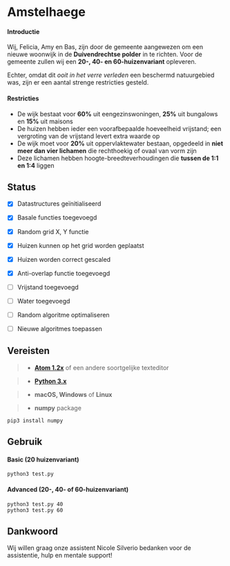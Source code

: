 # Amstelhaege
#### Introductie
Wij, Felicia, Amy en Bas, zijn door de gemeente aangewezen om een nieuwe woonwijk in de **Duivendrechtse polder** in te richten. Voor de gemeente zullen wij een **20-, 40- en 60-huizenvariant** opleveren.

Echter, omdat dit *ooit in het verre verleden* een beschermd natuurgebied was, zijn er een aantal strenge restricties gesteld.

#### Restricties
* De wijk bestaat voor **60%** uit eengezinswoningen, **25%** uit bungalows en **15%** uit maisons
* De huizen hebben ieder een voorafbepaalde hoeveelheid vrijstand; een vergroting van de vrijstand levert extra waarde op
* De wijk moet voor **20%** uit oppervlaktewater bestaan, opgedeeld in **niet meer dan vier lichamen** die rechthoekig of ovaal van vorm zijn
* Deze lichamen hebben hoogte-breedteverhoudingen die **tussen de 1:1 en 1:4** liggen


## Status
- [x] Datastructures geïnitialiseerd
- [x] Basale functies toegevoegd
- [x] Random grid X, Y functie
- [x] Huizen kunnen op het grid worden geplaatst
- [x] Huizen worden correct gescaled
- [x] Anti-overlap functie toegevoegd
- [ ] Vrijstand toegevoegd
- [ ] Water toegevoegd
- [ ] Random algoritme optimaliseren
- [ ] Nieuwe algoritmes toepassen


## Vereisten
> * **[Atom 1.2x](https://atom.io/)** of een andere soortgelijke texteditor

> * **[Python 3.x](https://www.python.org/downloads/)**

> * **macOS, Windows** of **Linux**

> * **numpy** package

```
pip3 install numpy
```


## Gebruik
#### Basic (20 huizenvariant)
```
python3 test.py
```

#### Advanced (20-, 40- of 60-huizenvariant)
```
python3 test.py 40
python3 test.py 60
```

## Dankwoord
Wij willen graag onze assistent Nicole Silverio bedanken voor de assistentie, hulp en mentale support!
